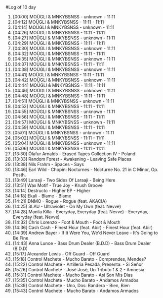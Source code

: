 #Log of 10 day

1. [00:00] MOÜGLI & MNKYBSNSS - unknown - 11:11
1. [04:12] MOÜGLI & MNKYBSNSS - 11:11 - 11:11
1. [04:14] MOÜGLI & MNKYBSNSS - unknown - 11:11
1. [04:26] MOÜGLI & MNKYBSNSS - 11:11 - 11:11
1. [04:27] MOÜGLI & MNKYBSNSS - unknown - 11:11
1. [04:29] MOÜGLI & MNKYBSNSS - 11:11 - 11:11
1. [04:30] MOÜGLI & MNKYBSNSS - unknown - 11:11
1. [04:32] MOÜGLI & MNKYBSNSS - 11:11 - 11:11
1. [04:35] MOÜGLI & MNKYBSNSS - unknown - 11:11
1. [04:37] MOÜGLI & MNKYBSNSS - 11:11 - 11:11
1. [04:38] MOÜGLI & MNKYBSNSS - unknown - 11:11
1. [04:41] MOÜGLI & MNKYBSNSS - 11:11 - 11:11
1. [04:42] MOÜGLI & MNKYBSNSS - unknown - 11:11
1. [04:44] MOÜGLI & MNKYBSNSS - 11:11 - 11:11
1. [04:46] MOÜGLI & MNKYBSNSS - unknown - 11:11
1. [04:48] MOÜGLI & MNKYBSNSS - 11:11 - 11:11
1. [04:51] MOÜGLI & MNKYBSNSS - unknown - 11:11
1. [04:52] MOÜGLI & MNKYBSNSS - 11:11 - 11:11
1. [04:55] MOÜGLI & MNKYBSNSS - unknown - 11:11
1. [04:56] MOÜGLI & MNKYBSNSS - 11:11 - 11:11
1. [04:57] MOÜGLI & MNKYBSNSS - unknown - 11:11
1. [04:59] MOÜGLI & MNKYBSNSS - 11:11 - 11:11
1. [05:01] MOÜGLI & MNKYBSNSS - unknown - 11:11
1. [05:02] MOÜGLI & MNKYBSNSS - 11:11 - 11:11
1. [05:04] MOÜGLI & MNKYBSNSS - unknown - 11:11
1. [05:06] MOÜGLI & MNKYBSNSS - 11:11 - 11:11
1. [13:30] Ólafur Arnalds - Erased Tapes Collection IV - Poland
1. [13:33] Random Forest - Awakening - Leaving Safe Places
1. [13:38] Nils Frahm - Spaces - Says
1. [13:46] Earl Wild - Chopin: Nocturnes - Nocturne No. 21 in C Minor, Op. Posth.
1. [13:49] Laraaji - Two Sides Of Laraaji - Being Here
1. [13:51] Wax Motif - True Joy - Krush Groove
1. [14:14] Destructo - Higher EP - Higher
1. [14:18] Ekali - Blame - Blame
1. [14:21] DNMO - Rogue - Rogue (feat. AKACIA)
1. [14:25] 3LAU - Ultraviolet - On My Own (feat. Nevve)
1. [14:28] Manila Killa - Everyday, Everyday (feat. Nevve) - Everyday, Everyday (feat. Nevve)
1. [14:32] Chris Lorenzo - Foot & Mouth - Foot & Mouth
1. [14:36] Cash Cash - Finest Hour (feat. Abir) - Finest Hour (feat. Abir)
1. [14:39] Andrew Bayer - If It Were You, We'd Never Leave - It's Going to Be Fine
1. [14:43] Anna Lunoe - Bass Drum Dealer (B.D.D) - Bass Drum Dealer (B.D.D)
1. [15:17] Alexander Lewis - Off Guard - Off Guard
1. [15:18] Control Machete - Mucho Barato - Comprendes, Mendes?
1. [15:22] Control Machete - Artilleria Pesada, Presenta: - Si Señor
1. [15:26] Control Machete - José José, Un Tributo 1 & 2 - Amnesia
1. [15:31] Control Machete - Mucho Barato - Asi Son Mis Dias
1. [15:35] Control Machete - Mucho Barato - Andamos Armados
1. [15:39] Control Machete - Uno, Dos: Bandera - Bien, Bien
1. [15:43] Control Machete - Mucho Barato - Andamos Armados

